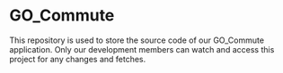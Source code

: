 # GO_Commute
This repository is used to store the source code of our GO_Commute application. Only our development members can watch and access this project for any changes and fetches.

